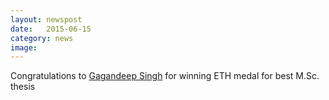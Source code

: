 ```yaml
---
layout: newspost
date:   2015-06-15
category: news
image: 
---
```


Congratulations to [Gagandeep Singh]({{"/people/ggn"|relative_url}}) for winning ETH medal for best M.Sc. thesis